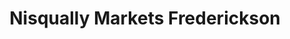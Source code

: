 ---
title: "Nisqually Markets Frederickson"
url: /frederickson/nisqually-markets-frederickson/
shop: Lebensmittel
---